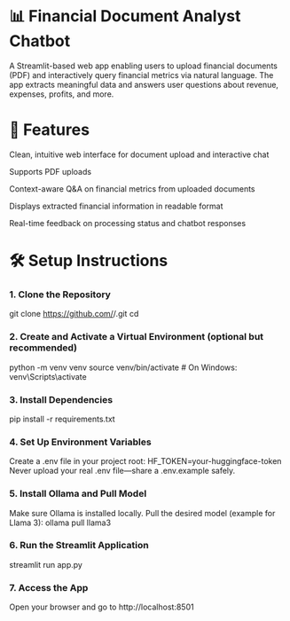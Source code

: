 
# 📊 Financial Document Analyst Chatbot
A Streamlit-based web app enabling users to upload financial documents (PDF) and interactively query financial metrics via natural language. The app extracts meaningful data and answers user questions about revenue, expenses, profits, and more.

# 🚀  Features
Clean, intuitive web interface for document upload and interactive chat

Supports PDF uploads

Context-aware Q&A on financial metrics from uploaded documents

Displays extracted financial information in readable format

Real-time feedback on processing status and chatbot responses

# 🛠️ Setup Instructions
### 1. Clone the Repository

git clone https://github.com/<your-username>/<repo-name>.git
cd <repo-name>

### 2. Create and Activate a Virtual Environment (optional but recommended)

python -m venv venv
source venv/bin/activate       # On Windows: venv\Scripts\activate

### 3. Install Dependencies

pip install -r requirements.txt

### 4. Set Up Environment Variables


Create a .env file in your project root:
HF_TOKEN=your-huggingface-token
Never upload your real .env file—share a .env.example safely.

### 5. Install Ollama and Pull Model


Make sure Ollama is installed locally.
Pull the desired model (example for Llama 3):
ollama pull llama3

### 6. Run the Streamlit Application

streamlit run app.py
### 7. Access the App


Open your browser and go to http://localhost:8501



